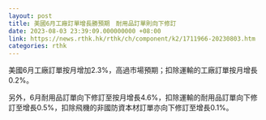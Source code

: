 ```yaml
---
layout: post
title: 美國6月工廠訂單增長勝預期　耐用品訂單則向下修訂
date: 2023-08-03 23:39:09.000000000 +08:00
link: https://news.rthk.hk/rthk/ch/component/k2/1711966-20230803.htm
categories: rthk
---
```


美國6月工廠訂單按月增加2.3%，高過市場預期；扣除運輸的工廠訂單按月增長0.2%。

另外，6月耐用品訂單向下修訂至按月增長4.6%，扣除運輸的耐用品訂單向下修訂至增長0.5%，扣除飛機的非國防資本材訂單亦向下修訂至增長0.1%。
